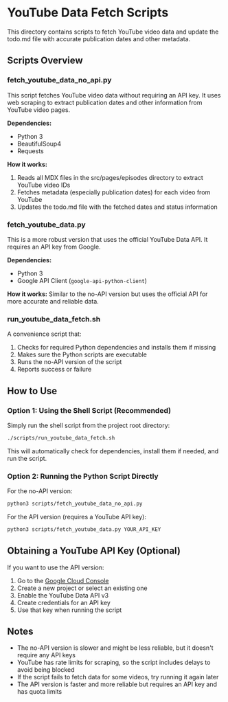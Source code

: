 # YouTube Data Fetch Scripts

This directory contains scripts to fetch YouTube video data and update the todo.md file with accurate publication dates and other metadata.

## Scripts Overview

### fetch_youtube_data_no_api.py

This script fetches YouTube video data without requiring an API key. It uses web scraping to extract publication dates and other information from YouTube video pages.

**Dependencies:**
- Python 3
- BeautifulSoup4
- Requests

**How it works:**
1. Reads all MDX files in the src/pages/episodes directory to extract YouTube video IDs
2. Fetches metadata (especially publication dates) for each video from YouTube
3. Updates the todo.md file with the fetched dates and status information

### fetch_youtube_data.py

This is a more robust version that uses the official YouTube Data API. It requires an API key from Google.

**Dependencies:**
- Python 3
- Google API Client (`google-api-python-client`)

**How it works:**
Similar to the no-API version but uses the official API for more accurate and reliable data.

### run_youtube_data_fetch.sh

A convenience script that:
1. Checks for required Python dependencies and installs them if missing
2. Makes sure the Python scripts are executable
3. Runs the no-API version of the script
4. Reports success or failure

## How to Use

### Option 1: Using the Shell Script (Recommended)

Simply run the shell script from the project root directory:

```bash
./scripts/run_youtube_data_fetch.sh
```

This will automatically check for dependencies, install them if needed, and run the script.

### Option 2: Running the Python Script Directly

For the no-API version:

```bash
python3 scripts/fetch_youtube_data_no_api.py
```

For the API version (requires a YouTube API key):

```bash
python3 scripts/fetch_youtube_data.py YOUR_API_KEY
```

## Obtaining a YouTube API Key (Optional)

If you want to use the API version:

1. Go to the [Google Cloud Console](https://console.cloud.google.com/)
2. Create a new project or select an existing one
3. Enable the YouTube Data API v3
4. Create credentials for an API key
5. Use that key when running the script

## Notes

- The no-API version is slower and might be less reliable, but it doesn't require any API keys
- YouTube has rate limits for scraping, so the script includes delays to avoid being blocked
- If the script fails to fetch data for some videos, try running it again later
- The API version is faster and more reliable but requires an API key and has quota limits
